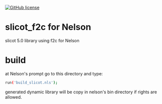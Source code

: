 [![GitHub license](https://img.shields.io/badge/license-GPL2-blue.svg)](https://github.com/Nelson-numerical-software/slicot_f2c/blob/master/LICENSE)

# slicot_f2c for Nelson
slicot 5.0 library using f2c for Nelson

# build
at Nelson's prompt go to this directory and type:

```bash
run('build_slicot.nls');
```

generated dynamic library will be copy in nelson's bin directory if rights are allowed. 

